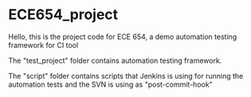 # ECE654_project

Hello, this is the project code for ECE 654, a demo automation testing framework for CI tool


The "test_project" folder contains automation testing framework.


The "script" folder contains scripts that Jenkins is using for running the automation tests and the SVN is using as "post-commit-hook"

